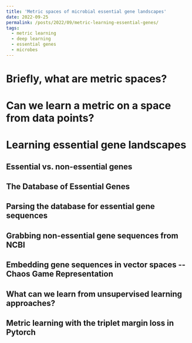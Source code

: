 ```yaml
---
title: 'Metric spaces of microbial essential gene landscapes'
date: 2022-09-25
permalink: /posts/2022/09/metric-learning-essential-genes/
tags:
  - metric learning
  - deep learning
  - essential genes
  - microbes
---
```



Briefly, what are metric spaces? 
======

Can we learn a metric on a space from data points? 
======

Learning essential gene landscapes
======

Essential vs. non-essential genes
------

The Database of Essential Genes
------

Parsing the database for essential gene sequences
------

Grabbing non-essential gene sequences from NCBI
------

Embedding gene sequences in vector spaces -- Chaos Game Representation
------

What can we learn from unsupervised learning approaches? 
------

Metric learning with the triplet margin loss in Pytorch
------
